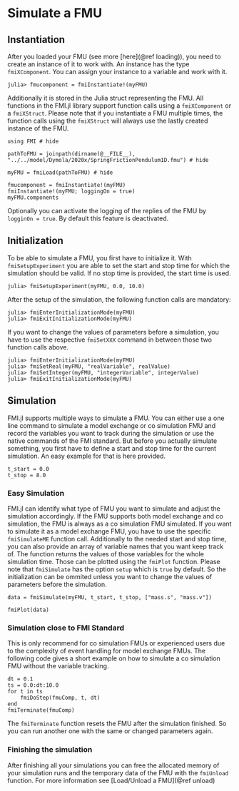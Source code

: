 # Simulate a FMU

## Instantiation

After you loaded your FMU (see more [here](@ref loading)), you need to create an instance of it to work with. An instance has the type ```fmiXComponent```. You can assign your instance to a variable and work with it.
```
julia> fmucomponent = fmiInstantiate!(myFMU)
```

Additionally it is stored in the Julia struct representing the FMU. All functions in the FMI.jl library support function calls using a ```fmiXComponent``` or a ```fmiXStruct```. Please note that if you instantiate a FMU multiple times, the function calls using the ```fmiXStruct``` will always use the lastly created instance of the FMU.

```@repl
using FMI # hide

pathToFMU = joinpath(dirname(@__FILE__), "../../model/Dymola/2020x/SpringFrictionPendulum1D.fmu") # hide

myFMU = fmiLoad(pathToFMU) # hide

fmucomponent = fmiInstantiate!(myFMU)
fmiInstantiate!(myFMU; loggingOn = true)
myFMU.components
```
Optionally you can activate the logging of the replies of the FMU by ```logginOn = true```. By default this feature is deactivated.

## Initialization

To be able to simulate a FMU, you first have to initialize it. With ```fmiSetupExperiment``` you are able to set the start and stop time for which the simulation should be valid. If no stop time is provided, the start time is used.
```
julia> fmiSetupExperiment(myFMU, 0.0, 10.0)
```

After the setup of the simulation, the following function calls are mandatory:

```
julia> fmiEnterInitializationMode(myFMU)
julia> fmiExitInitializationMode(myFMU)
```

If you want to change the values of parameters before a simulation, you have to use the respective ```fmiSetXXX``` command in between those two function calls above.

```
julia> fmiEnterInitializationMode(myFMU)
julia> fmiSetReal(myFMU, "realVariable", realValue)
julia> fmiSetInteger(myFMU, "integerVariable", integerValue)
julia> fmiExitInitializationMode(myFMU)
```

## Simulation

FMI.jl supports multiple ways to simulate a FMU. You can either use a one line command to simulate a model exchange or co simulation FMU and record the variables you want to track during the simulation or use the native commands of the FMI standard. But before you actually simulate something, you first have to define a start and stop time for the current simulation. An easy example for that is here provided.

```
t_start = 0.0
t_stop = 8.0
```

### Easy Simulation

FMI.jl can identify what type of FMU you want to simulate and adjust the simulation accordingly. If the FMU supports both model exchange and co simulation, the FMU is always as a co simulation FMU simulated. If you want to simulate it as a model exchange FMU, you have to use the specific ```fmiSimulateME``` function call. Additionally to the needed start and stop time, you can also provide an array of variable names that you want keep track of. The function returns the values of those variables for the whole simulation time. Those can be plotted using the ```fmiPlot``` function. Please note that ```fmiSimulate``` has the option ```setup``` which is ```true``` by default. So the initialization can be ommited unless you want to change the values of parameters before the simulation.

```
data = fmiSimulate(myFMU, t_start, t_stop, ["mass.s", "mass.v"])

fmiPlot(data)
```

### Simulation close to FMI Standard

This is only recommend for co simulation FMUs or experienced users due to the complexity of event handling for model exchange FMUs. The following code gives a short example on how to simulate a co simulation FMU without the variable tracking.

```
dt = 0.1
ts = 0.0:dt:10.0
for t in ts
    fmiDoStep(fmuComp, t, dt)
end
fmiTerminate(fmuComp)
```

The ```fmiTerminate``` function resets the FMU after the simulation finished. So you can run another one with the same or changed parameters again.

### Finishing the simulation

After finishing all your simulations you can free the allocated memory of your simulation runs and the temporary data of the FMU with the ```fmiUnload``` function. For more information see [Load/Unload a FMU](@ref unload)